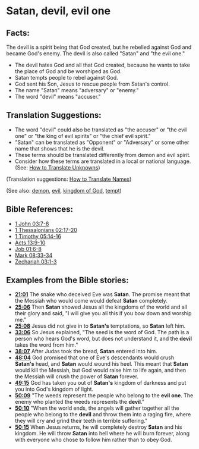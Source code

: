 # Satan, devil, evil one #

## Facts: ##

The devil is a spirit being that God created, but he rebelled against God and became God's enemy. The devil is also called "Satan" and "the evil one."

* The devil hates God and all that God created, because he wants to take the place of God and be worshiped as God.
* Satan tempts people to rebel against God.
* God sent his Son, Jesus to rescue people from Satan's control.
* The name "Satan" means "adversary" or "enemy."
* The word "devil" means "accuser."

## Translation Suggestions: ##

* The word "devil" could also be translated as "the accuser" or "the evil one" or "the king of evil spirits" or "the chief evil spirit."
* "Satan" can be translated as "Opponent" or "Adversary" or some other name that shows that he is the devil.
* These terms should be translated differently from demon and evil spirit.
* Consider how these terms are translated in a local or national language. (See: [How to Translate Unknowns](en/ta-vol1/translate/man/translate-unknown))

(Translation suggestions: [How to Translate Names](en/ta-vol1/translate/man/translate-names))

(See also: [demon](../kt/demon.md), [evil](../kt/evil.md), [kingdom of God](../kt/kingdomofgod.md), [tempt](../kt/tempt.md))

## Bible References: ##

* [1 John 03:7-8](en/tn/1jn/help/03/07)
* [1 Thessalonians 02:17-20](en/tn/1th/help/02/17)
* [1 Timothy 05:14-16](en/tn/1ti/help/05/14)
* [Acts 13:9-10](en/tn/act/help/13/09)
* [Job 01:6-8](en/tn/job/help/01/06)
* [Mark 08:33-34](en/tn/mrk/help/08/33)
* [Zechariah 03:1-3](en/tn/zec/help/03/01)

## Examples from the Bible stories: ##

* __[21:01](en/tn/obs/help/21/01)__ The snake who deceived Eve was __Satan__. The promise meant that the Messiah who would come would defeat __Satan__  completely.
* __[25:06](en/tn/obs/help/25/06)__ Then __Satan__  showed Jesus all the kingdoms of the world and all their glory and said, "I will give you all this if you bow down and worship me."
* __[25:08](en/tn/obs/help/25/08)__ Jesus did not give in to __Satan's__  temptations, so __Satan__  left him.
* __[33:06](en/tn/obs/help/33/06)__ So Jesus explained, "The seed is the word of God. The path is a person who hears God's word, but does not understand it, and the __devil__  takes the word from him."
* __[38:07](en/tn/obs/help/38/07)__ After Judas took the bread, __Satan__  entered into him.
* __[48:04](en/tn/obs/help/48/04)__ God promised that one of Eve's descendants would crush __Satan's__  head, and __Satan__  would wound his heel. This meant that __Satan__  would kill the Messiah, but God would raise him to life again, and then the Messiah will crush the power of __Satan__  forever.
* __[49:15](en/tn/obs/help/49/15)__ God has taken you out of __Satan's__  kingdom of darkness and put you into God's kingdom of light.
* __[50:09](en/tn/obs/help/50/09)__ "The weeds represent the people who belong to the __evil one__. The enemy who planted the weeds represents the __devil__."
* __[50:10](en/tn/obs/help/50/10)__ "When the world ends, the angels will gather together all the people who belong to the __devil__  and throw them into a raging fire, where they will cry and grind their teeth in terrible suffering."
* __[50:15](en/tn/obs/help/50/15)__ When Jesus returns, he will completely destroy __Satan__  and his kingdom. He will throw __Satan__  into hell where he will burn forever, along with everyone who chose to follow him rather than to obey God.